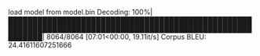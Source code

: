 load model from model.bin
Decoding: 100%|███████████████████████████████████████████████████████████████████████████████████████████████████████████| 8064/8064 [07:01<00:00, 19.11it/s]
Corpus BLEU: 24.41611607251666

